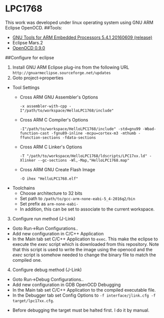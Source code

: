 # LPC1768
This work was developed under linux operating system using GNU ARM Eclipse OpenOCD.
##Tools:
- [GNU Tools for ARM Embedded Processors 5.4.1 20160609 (release)](https://launchpad.net/gcc-arm-embedded)
- Eclipse Mars.2
- [OpenOCD 0.9.0](https://sourceforge.net/projects/openocd/files/openocd/0.9.0/)

##Configure for eclipse
1. Install GNU ARM Eclipse plug-ins from the following URL `http://gnuarmeclipse.sourceforge.net/updates`
2. Goto project->properties
  - Tool Settings
    - Cross ARM GNU Assembler's Options
    
        ```
        -x assembler-with-cpp -I"/path/to/workspace/HelloLPC1768/include"
        ```
    - Cross ARM C Compiler's Options 
      
        ```
        -I"/path/to/workspace/HelloLPC1768/include" -std=gnu99 -Wbad-function-cast -fgnu89-inline -mcpu=cortex-m3 -mthumb -ffunction-sections -fdata-sections
        ```
    - Cross ARM C Linker's Options
    
        ```
        -T "/path/to/workspace/HelloLPC1768/ldscripts/LPC17xx.ld" -Xlinker --gc-sections -Wl,-Map,"HelloLPC1768.map"
        ```
    - Cross ARM GNU Create Flash Image
    
        ```
        -O ihex "HelloLPC1768.elf"
        ```
  - Toolchains
    - Choose architecture to 32 bits
    - Set path to `/path/to/gcc-arm-none-eabi-5_4-2016q2/bin`   
    - Set prefix as `arm-none-eabi-`
    - In addition, this can be set to associate to the current workspace.
3. Configure run method (J-Link)
  - Goto Run->Run Configurations..
  - Add new configuration in C/C++ Application 
  - In the Main tab set C/C++ Application to `exec`. This make the eclipse to execute the <i>exec</i> script which is downloaded from this repository. Note that this script is used to write the image using the openocd and the <i>exec</i> script is somehow needed to change the binary file to match the compiled one.
4. Configure debug method (J-Link)
 - Goto Run->Debug Configurations..
 - Add new configuration in GDB OpenOCD Debugging
 - In the Main tab set C/C++ Application to the compiled executable file.
 - In the Debugger tab set Config Options to `-f interface/jlink.cfg -f target/lpc17xx.cfg`.
 * Before debugging the target must be halted first. I do it by manual.
